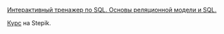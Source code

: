 [Интерактивный тренажер по SQL. Основы реляционной модели и SQL.](https://github.com/KondratenkoMS/SQL_learning/tree/main/SQL_course_stepik)

[Курс](https://stepik.org/course/63054/info) на Stepik.
